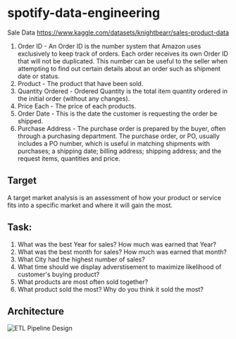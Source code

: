 # spotify-data-engineering

Sale Data https://www.kaggle.com/datasets/knightbearr/sales-product-data

1. Order ID - An Order ID is the number system that Amazon uses exclusively to keep track of orders. Each order receives its own Order ID that will not be duplicated. This number can be useful to the seller when attempting to find out certain details about an order such as shipment date or status.
2. Product - The product that have been sold.
3. Quantity Ordered - Ordered Quantity is the total item quantity ordered in the initial order (without any changes).
4. Price Each - The price of each products.
5. Order Date - This is the date the customer is requesting the order be shipped.
6. Purchase Address - The purchase order is prepared by the buyer, often through a purchasing department. The purchase order, or PO, usually includes a PO number, which is useful in matching shipments with purchases; a shipping date; billing address; shipping address; and the request items, quantities and price.


## Target
A target market analysis is an assessment of how your product or service fits into a specific market and where it will gain the most.

## Task:
1. What was the best Year for sales? How much was earned that Year?
2. What was the best month for sales? How much was earned that month?
3. What City had the highest number of sales?
4. What time should we display adverstisement to maximize likelihood of customer's buying product?
5. What products are most often sold together?
6. What product sold the most? Why do you think it sold the most?

## Architecture 

![ETL Pipeline Design]([http://url/to/img.png](https://github.com/mounicarajput/sales_pyspark_hdfs/blob/main/etl-arch.png))








